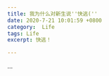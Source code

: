 ```yaml
---
title: 我为什么对新生说''快逃(''
date: 2020-7-21 10:01:59 +0800
category:  Life
tags: Life
excerpt: 快逃！

---
```


<script src="https://cdn.mathjax.org/mathjax/latest/MathJax.js?config=TeX-AMS-MML_HTMLorMML" type="text/javascript"></script> <script type="text/x-mathjax-config"> MathJax.Hub.Config({ tex2jax: { skipTags: ['script', 'noscript', 'style', 'textarea', 'pre'], inlineMath: [['$','$']] } }); </script>

...


